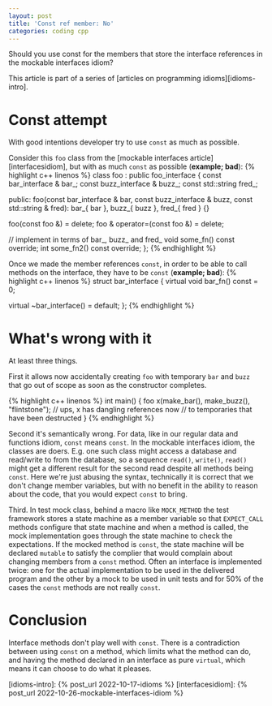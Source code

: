 ```yaml
---
layout: post
title: 'Const ref member: No'
categories: coding cpp
---
```


Should you use const for the members that store the interface references in the
mockable interfaces idiom?


This article is part of a series of [articles on programming
idioms][idioms-intro].


# Const attempt

With good intentions developer try to use `const` as much as possible.

Consider this `foo` class from the [mockable interfaces
article][interfacesidiom], but with as much `const` as possible (**example;
bad**):
{% highlight c++ linenos %}
class foo : public foo_interface {
  const bar_interface & bar_;
  const buzz_interface & buzz_;
  const std::string fred_;

public:
  foo(const bar_interface & bar,
      const buzz_interface & buzz,
      const std::string & fred):
    bar_{ bar }, buzz_{ buzz }, fred_{ fred }
  {}

  foo(const foo &) = delete;
  foo & operator=(const foo &) = delete;

  // implement in terms of bar_, buzz_ and fred_
  void some_fn() const override;
  int some_fn2() const override;
};
{% endhighlight %}

Once we made the member references `const`, in order to be able to call methods
on the interface, they have to be `const` (**example; bad**):
{% highlight c++ linenos %}
struct bar_interface {
  virtual void bar_fn() const = 0;

  virtual ~bar_interface() = default;
};
{% endhighlight %}


# What's wrong with it

At least three things.

First it allows now accidentally creating `foo` with temporary `bar` and `buzz`
that go out of scope as soon as the constructor completes.

{% highlight c++ linenos %}
int main() {
  foo x(make_bar(), make_buzz(), "flintstone");
  // ups, x has dangling references now
  // to temporaries that have been destructed
}
{% endhighlight %}

Second it's semantically wrong. For data, like in our regular data and
functions idiom, `const` means `const`. In the mockable interfaces idiom, the
classes are doers. E.g. one such class might access a database and read/write
to from the database, so a sequence `read()`, `write()`, `read()` might get a
different result for the second read despite all methods being `const`. Here
we're just abusing the syntax, technically it is correct that we don't change
member variables, but with no benefit in the ability to reason about the code,
that you would expect `const` to bring.

Third. In  test mock class, behind a macro like `MOCK_METHOD` the test
framework stores a state machine as a member variable so that `EXPECT_CALL`
methods configure that state machine and when a method is called, the mock
implementation goes through the state machine to check the expectations. If the
mocked method is `const`, the state machine will be declared `mutable` to
satisfy the complier that would complain about changing members from a `const`
method. Often an interface is implemented twice: one for the actual
implementation to be used in the delivered program and the other by a mock to
be used in unit tests and for 50% of the cases the `const` methods are not
really `const`.


# Conclusion

Interface methods don't play well with `const`. There is a contradiction
between using `const` on a method, which limits what the method can do, and
having the method declared in an interface as pure `virtual`, which means it
can choose to do what it pleases.


[idioms-intro]:    {% post_url 2022-10-17-idioms %}
[interfacesidiom]: {% post_url 2022-10-26-mockable-interfaces-idiom %}

